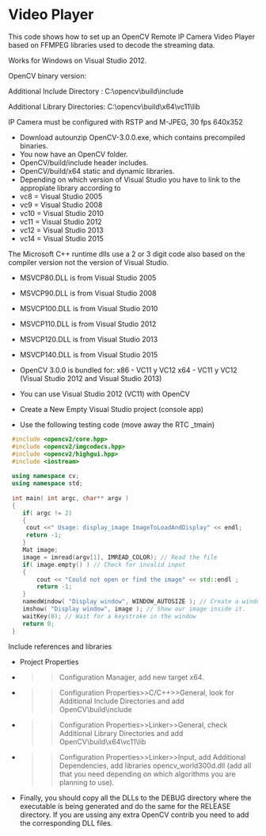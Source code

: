 # Video Player

This code shows how to set up an OpenCV Remote IP Camera Video Player based on FFMPEG libraries used to decode the streaming data.

Works for Windows on Visual Studio 2012.

OpenCV binary version: 

Additional Include Directory : C:\opencv\build\include

Additional Library Directories: C:\opencv\build\x64\vc11\lib

IP Camera must be configured with RSTP and M-JPEG, 30 fps 640x352

* Download autounzip OpenCV-3.0.0.exe, which contains precompiled binaries.
* You now have an OpenCV folder.
* OpenCV/build/include header includes.
* OpenCV/build/x64 static and dynamic libraries.
* Depending on which version of Visual Studio you have to link to the appropiate library according to
 * vc8 = Visual Studio 2005 
 * vc9 = Visual Studio 2008 
 * vc10 = Visual Studio 2010 
 * vc11 = Visual Studio 2012 
 * vc12 = Visual Studio 2013 
 * vc14 = Visual Studio 2015

The Microsoft C++ runtime dlls use a 2 or 3 digit code also based on the compiler version not the version of Visual Studio.
 * MSVCP80.DLL is from Visual Studio 2005 
 * MSVCP90.DLL is from Visual Studio 2008 
 * MSVCP100.DLL is from Visual Studio 2010 
 * MSVCP110.DLL is from Visual Studio 2012 
 * MSVCP120.DLL is from Visual Studio 2013 
 * MSVCP140.DLL is from Visual Studio 2015

* OpenCV 3.0.0 is bundled for:
x86 - VC11 y VC12
x64 - VC11 y VC12 (Visual Studio 2012 and Visual Studio 2013)

* You can use Visual Studio 2012 (VC11) with OpenCV
* Create a New Empty Visual Studio project (console app)
* Use the following testing code (move away the RTC _tmain)

```cpp
 #include <opencv2/core.hpp>
 #include <opencv2/imgcodecs.hpp>
 #include <opencv2/highgui.hpp>
 #include <iostream>
 
 using namespace cv;
 using namespace std;
 
 int main( int argc, char** argv )
 {
    if( argc != 2)
    {
     cout <<" Usage: display_image ImageToLoadAndDisplay" << endl;
     return -1;
    }
    Mat image;
    image = imread(argv[1], IMREAD_COLOR); // Read the file
    if( image.empty() ) // Check for invalid input
    {
        cout << "Could not open or find the image" << std::endl ;
        return -1;
    }
    namedWindow( "Display window", WINDOW_AUTOSIZE ); // Create a window for display.
    imshow( "Display window", image ); // Show our image inside it.
    waitKey(0); // Wait for a keystroke in the window
    return 0;
 }
 ```

Include references and libraries
* Project Properties
* >>Configuration Manager, add new target x64.
* >>Configuration Properties>>C/C++>>General, look for Additional Include Directories and add OpenCV\build\include
* >>Configuration Properties>>Linker>>General, check Additional Library Directories and add OpenCV\build\x64\vc11\lib
* >>Configuration Properties>>Linker>>Input, add Additional Dependencies, add libraries opencv_world300d.dll (add all that you need depending on which algorithms you are planning to use).
* Finally, you should copy all the DLLs to the DEBUG directory where the executable is being generated and do the same for the RELEASE directory.  If you are ussing any extra OpenCV contrib you need to add the corresponding DLL files.

